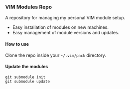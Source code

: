 ### VIM Modules Repo
A repository for managing my personal VIM module setup.
- Easy installation of modules on new machines.
- Easy management of module versions and updates.

#### How to use
Clone the repo inside your `~/.vim/pack` directory.

#### Update the modules
```
git submodule init
git submodule update
```

